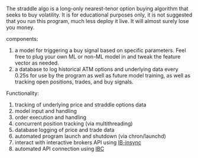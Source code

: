 The straddle algo is a long-only nearest-tenor option buying algorithm that seeks to buy volatility. It is for educational purposes only, it is not suggested that you run this program, much less deploy it live. It will almost surely lose you money.

components:
1. a model for triggering a buy signal based on specific parameters. Feel free to plug your own ML or non-ML model in and tweak the feature vector as needed.
1. a database to log historical ATM options and underlying data every 0.25s for use by the program as well as future model training, as well as tracking open positions, trades, and buy signals.

Functionality:
1. tracking of underlying price and straddle options data
1. model input and handling
1. order execution and handling
1. concurrent position tracking (via multithreading)
1. database logging of price and trade data
1. automated program launch and shutdown (via chron/launchd)
1. interact with interactive brokers API using [IB-insync](https://github.com/erdewit/ib_insync)
1. automated API connection using [IBC](https://github.com/IbcAlpha/IBC)
